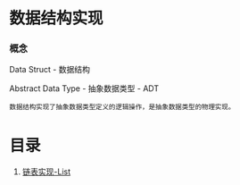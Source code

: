 # 数据结构实现

### 概念

Data Struct - 数据结构

Abstract Data Type - 抽象数据类型 - ADT

    数据结构实现了抽象数据类型定义的逻辑操作，是抽象数据类型的物理实现。
    
# 目录
1. [链表实现-List](lists/README.md)